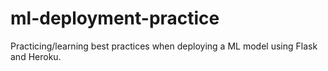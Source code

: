 # ml-deployment-practice
Practicing/learning best practices when deploying a ML model using Flask and Heroku.
